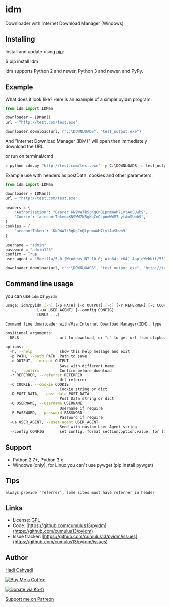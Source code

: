 

# idm

Downloader with Internet Download Manager (Windows)

## Installing

Install and update using [pip](https://pip.pypa.io/en/stable/quickstart/):

$ pip install idm

idm supports Python 2 and newer, Python 3 and newer, and PyPy.

## Example

What does it look like? Here is an example of a simple pyidm program:

```python
from idm import IDMan

downloader = IDMan()
url = "http://test.com/test.exe"

downloader.download(url, r"c:\DOWNLOADS", "test_output.exe")
```

And "Internet Download Manager (IDM)" will open then immediately download the URL

or run on terminal/cmd

```bash
> python idm.py "http://test.com/test.exe" -p C:\DOWNLOADS -o test_output.exe -c -ua "Mozilla/5.0 (Windows NT 10.0; Win64; x64) AppleWebKit/537.36 (KHTML, like Gecko) Chrome/67.0.3396.99 Safari/537.36" -r "http://test.com/test.exe" -U admin -P admin123 -D "Authorization=Bearer KN9WW7k5gKgCnQLpnmWWM7LytAuSUwb9\nCookie=accountToken=KN9WW7k5gKgCnQLpnmWWM7LytAuSUwb9" -C "accountToken=KN9WW7k5gKgCnQLpnmWWM7LytAuSUwb9;"

```

Example use with headers as postData, cookies and other parameters:

```python
from idm import IDMan

downloader = IDMan()
url = "http://test.com/test.exe"

headers = { 
    'Authorization': "Bearer KN9WW7k5gKgCnQLpnmWWM7LytAuSUwb9",
    'Cookie': 'accountToken=KN9WW7k5gKgCnQLpnmWWM7LytAuSUwb9',
}
cookies = {
    'accountToken': 'KN9WW7k5gKgCnQLpnmWWM7LytAuSUwb9'
}

username = "admin"
password = "admin123"
confirm = True
user_agent = "Mozilla/5.0 (Windows NT 10.0; Win64; x64) AppleWebKit/537.36 (KHTML, like Gecko) Chrome/67.0.3396.99 Safari/537.36"

downloader.download(url, r"c:\DOWNLOADS", "test_output.exe", "http://test.com/test.exe", cookie, headers, username, password, confirm, user_agent)
```

## Command line usage
you can use `idm` or `pyidm`
```bash
usage: idm/pyidm [-h] [-p PATH] [-o OUTPUT] [-c] [-r REFERRER] [-C COOKIE] [-D POST_DATA] [-U USERNAME] [-P PASSWORD]
              [-ua USER_AGENT] [--config CONFIG]
              [URLS ...]

Command line downloader with/Via Internet Download Manager(IDM), type 'c' for get url from clipboard

positional arguments:
  URLS                  url to download, or "c" to get url from clipboard

options:
  -h, --help            show this help message and exit
  -p PATH, --path PATH  Path to save
  -o OUTPUT, --output OUTPUT
                        Save with different name
  -c, --confirm         Confirm before download
  -r REFERRER, --referrer REFERRER
                        Url referrer
  -C COOKIE, --cookie COOKIE
                        Cookie string or dict
  -D POST_DATA, --post-data POST_DATA
                        Post Data string or dict
  -U USERNAME, --username USERNAME
                        Username if require
  -P PASSWORD, --password PASSWORD
                        Password if require
  -ua USER_AGENT, --user-agent USER_AGENT
                        Send with custom User-Agent string
  --config CONFIG       set config, format section:option:value, for list valid section/option type "doc"
```
## Support

- Python 2.7+, Python 3.x
- Windows (only), for Linux you can't use pywget (pip install pywget)

## Tips
`always provide ‘referrer’, some sites must have referrer in header`

## Links

- License: [GPL](https://github.com/cumulus13/pyidm/blob/master/LICENSE.rst)
- Code: [https://github.com/cumulus13/pyidm](https://github.com/cumulus13/pyidm)
- Issue tracker: [https://github.com/cumulus13/pyidm/issues](https://github.com/cumulus13/pyidm/issues)

## Author
[Hadi Cahyadi](mailto:cumulus13@gmail.com)

[![Buy Me a Coffee](https://www.buymeacoffee.com/assets/img/custom_images/orange_img.png)](https://www.buymeacoffee.com/cumulus13)

[![Donate via Ko-fi](https://ko-fi.com/img/githubbutton_sm.svg)](https://ko-fi.com/cumulus13)

[Support me on Patreon](https://www.patreon.com/cumulus13)

